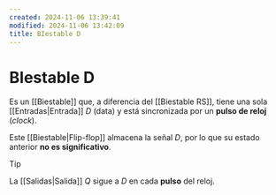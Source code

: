 ```yaml
---
created: 2024-11-06 13:39:41
modified: 2024-11-06 13:42:09
title: BIestable D
---
```

# BIestable D

Es un [[Biestable]] que, a diferencia del [[Biestable RS]], tiene una sola [[Entradas|Entrada]] $D$ (data) y está sincronizada por un **pulso de reloj** (*clock*).

Este [[Biestable|Flip-flop]] almacena la señal $D$, por lo que su estado anterior **no es significativo**.

> [!tip]
> La [[Salidas|Salida]] $Q$ sigue a $D$ en cada **pulso** del reloj.
